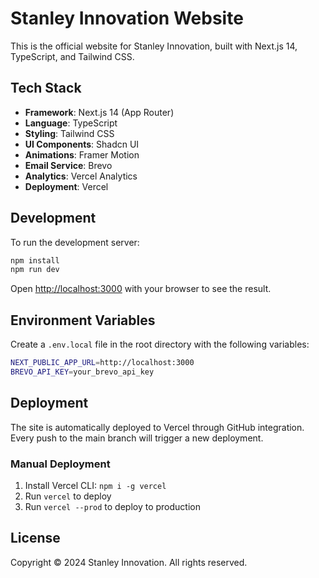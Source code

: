 # Stanley Innovation Website

This is the official website for Stanley Innovation, built with Next.js 14, TypeScript, and Tailwind CSS.

## Tech Stack

- **Framework**: Next.js 14 (App Router)
- **Language**: TypeScript
- **Styling**: Tailwind CSS
- **UI Components**: Shadcn UI
- **Animations**: Framer Motion
- **Email Service**: Brevo
- **Analytics**: Vercel Analytics
- **Deployment**: Vercel

## Development

To run the development server:

```bash
npm install
npm run dev
```

Open [http://localhost:3000](http://localhost:3000) with your browser to see the result.

## Environment Variables

Create a `.env.local` file in the root directory with the following variables:

```bash
NEXT_PUBLIC_APP_URL=http://localhost:3000
BREVO_API_KEY=your_brevo_api_key
```

## Deployment

The site is automatically deployed to Vercel through GitHub integration. Every push to the main branch will trigger a new deployment.

### Manual Deployment

1. Install Vercel CLI: `npm i -g vercel`
2. Run `vercel` to deploy
3. Run `vercel --prod` to deploy to production

## License

Copyright © 2024 Stanley Innovation. All rights reserved.
